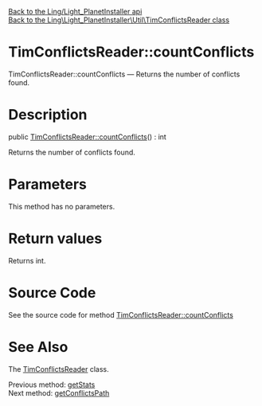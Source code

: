 [Back to the Ling/Light_PlanetInstaller api](https://github.com/lingtalfi/Light_PlanetInstaller/blob/master/doc/api/Ling/Light_PlanetInstaller.md)<br>
[Back to the Ling\Light_PlanetInstaller\Util\TimConflictsReader class](https://github.com/lingtalfi/Light_PlanetInstaller/blob/master/doc/api/Ling/Light_PlanetInstaller/Util/TimConflictsReader.md)


TimConflictsReader::countConflicts
================



TimConflictsReader::countConflicts — Returns the number of conflicts found.




Description
================


public [TimConflictsReader::countConflicts](https://github.com/lingtalfi/Light_PlanetInstaller/blob/master/doc/api/Ling/Light_PlanetInstaller/Util/TimConflictsReader/countConflicts.md)() : int




Returns the number of conflicts found.




Parameters
================

This method has no parameters.


Return values
================

Returns int.








Source Code
===========
See the source code for method [TimConflictsReader::countConflicts](https://github.com/lingtalfi/Light_PlanetInstaller/blob/master/Util/TimConflictsReader.php#L70-L73)


See Also
================

The [TimConflictsReader](https://github.com/lingtalfi/Light_PlanetInstaller/blob/master/doc/api/Ling/Light_PlanetInstaller/Util/TimConflictsReader.md) class.

Previous method: [getStats](https://github.com/lingtalfi/Light_PlanetInstaller/blob/master/doc/api/Ling/Light_PlanetInstaller/Util/TimConflictsReader/getStats.md)<br>Next method: [getConflictsPath](https://github.com/lingtalfi/Light_PlanetInstaller/blob/master/doc/api/Ling/Light_PlanetInstaller/Util/TimConflictsReader/getConflictsPath.md)<br>

